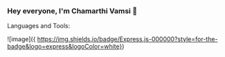 ### Hey everyone, I'm Chamarthi Vamsi 👋

<!--
**chamarthivamsidev/chamarthivamsidev** is a ✨ _special_ ✨ repository because its `README.md` (this file) appears on your GitHub profile.

Here are some ideas to get you started:

- 🔭 I’m currently working on ...
- 🌱 I’m currently learning ...
- 👯 I’m looking to collaborate on ...
- 🤔 I’m looking for help with ...
- 💬 Ask me about ...
- 📫 How to reach me: ...
- 😄 Pronouns: ...
- ⚡ Fun fact: ...
-->
Languages and Tools:

![image]({	https://img.shields.io/badge/Express.js-000000?style=for-the-badge&logo=express&logoColor=white})
